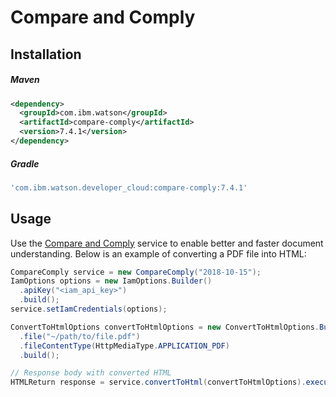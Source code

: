 # Compare and Comply

## Installation

##### Maven
```xml
<dependency>
  <groupId>com.ibm.watson</groupId>
  <artifactId>compare-comply</artifactId>
  <version>7.4.1</version>
</dependency>
```

##### Gradle
```gradle
'com.ibm.watson.developer_cloud:compare-comply:7.4.1'
```

## Usage
Use the [Compare and Comply](https://cloud.ibm.com/docs/services/compare-comply/index.html#about) service to enable better and faster document understanding. Below is an example of converting a PDF file into HTML:
```java
CompareComply service = new CompareComply("2018-10-15");
IamOptions options = new IamOptions.Builder()
  .apiKey("<iam_api_key>")
  .build();
service.setIamCredentials(options);

ConvertToHtmlOptions convertToHtmlOptions = new ConvertToHtmlOptions.Builder()
  .file("~/path/to/file.pdf")
  .fileContentType(HttpMediaType.APPLICATION_PDF)
  .build();

// Response body with converted HTML
HTMLReturn response = service.convertToHtml(convertToHtmlOptions).execute().getResult();
```

